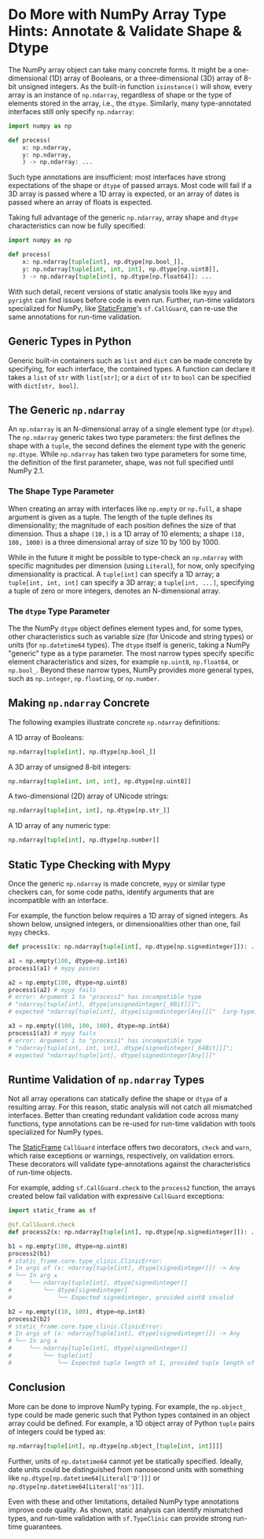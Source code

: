 # Do More with NumPy Array Type Hints: Annotate & Validate Shape & Dtype
<!--
Do More with NumPy Array Type Hints: Annotate & Validate Shape & Dtype
Do More with NumPy Array Type Annotations: Hinting Shape & Dtype
Do More with NumPy Array Types: Shape & Dtype Annotations
Do More with NumPy Array Annotations: Shape and Dtype
Using NumPy Array Type Hints to the Fullest
Static Type Numpy Arrays
Making `np.ndarray` Concrete: The Full Power of Type Annotations for NumPy
Fully Typed Arrays: Elevating np.ndarray with Shape and Dtype
-->


The NumPy array object can take many concrete forms. It might be a one-dimensional (1D) array of Booleans, or a three-dimensional (3D) array of 8-bit unsigned integers. As the built-in function `isinstance()` will show, every array is an instance of `np.ndarray`, regardless of shape or the type of elements stored in the array, i.e., the `dtype`. Similarly, many type-annotated interfaces still only specify `np.ndarray`:

```python {all}
import numpy as np

def process(
    x: np.ndarray,
    y: np.ndarray,
    ) -> np.ndarray: ...
```

Such type annotations are insufficient: most interfaces have strong expectations of the shape or `dtype` of passed arrays. Most code will fail if a 3D array is passed where a 1D array is expected, or an array of dates is passed where an array of floats is expected.

Taking full advantage of the generic `np.ndarray`, array shape and `dtype` characteristics can now be fully specified:

```python
import numpy as np

def process(
    x: np.ndarray[tuple[int], np.dtype[np.bool_]],
    y: np.ndarray[tuple[int, int, int], np.dtype[np.uint8]],
    ) -> np.ndarray[tuple[int], np.dtype[np.float64]]: ...
```

With such detail, recent versions of static analysis tools like `mypy` and `pyright` can find issues before code is even run. Further, run-time validators specialized for NumPy, like [StaticFrame](https://github.com/static-frame/static-frame)'s `sf.CallGuard`, can re-use the same annotations for run-time validation.



## Generic Types in Python

Generic built-in containers such as `list` and `dict` can be made concrete by specifying, for each interface, the contained types. A function can declare it takes a `list` of `str` with `list[str]`; or a `dict` of `str` to `bool` can be specified with `dict[str, bool]`.


## The Generic `np.ndarray`

An `np.ndarray` is an N-dimensional array of a single element type (or `dtype`). The `np.ndarray` generic takes two type parameters: the first defines the shape with a `tuple`, the second defines the element type with the generic `np.dtype`. While `np.ndarray` has taken two type parameters for some time, the definition of the first parameter, shape, was not full specified until NumPy 2.1.


### The Shape Type Parameter

When creating an array with interfaces like `np.empty` or `np.full`, a shape argument is given as a tuple. The length of the tuple defines its dimensionality; the magnitude of each position defines the size of that dimension. Thus a shape `(10,)` is a 1D array of 10 elements; a shape `(10, 100, 1000)` is a three dimensional array of size 10 by 100 by 1000.

While in the future it might be possible to type-check an `np.ndarray` with specific magnitudes per dimension (using `Literal`), for now, only specifying dimensionality is practical. A `tuple[int]` can specify a 1D array; a `tuple[int, int, int]` can specify a 3D array; a `tuple[int, ...]`, specifying a tuple of zero or more integers, denotes an N-dimensional array.


### The `dtype` Type Parameter

The the NumPy `dtype` object defines element types and, for some types, other characteristics such as variable size (for Unicode and string types) or units (for `np.datetime64` types). The `dtype` itself is generic, taking a NumPy "generic" type as a type parameter. The most narrow types specify specific element characteristics and sizes, for example `np.uint8`, `np.float64`, or `np.bool_`. Beyond these narrow types, NumPy provides more general types, such as `np.integer`, `np.floating`, or `np.number`.


## Making `np.ndarray` Concrete

The following examples illustrate concrete `np.ndarray` definitions:

A 1D array of Booleans:

```python
np.ndarray[tuple[int], np.dtype[np.bool_]]
```

A 3D array of unsigned 8-bit integers:

```python
np.ndarray[tuple[int, int, int], np.dtype[np.uint8]]
```

A two-dimensional (2D) array of UNicode strings:

```python
np.ndarray[tuple[int, int], np.dtype[np.str_]]
```

A 1D array of any numeric type:

```python
np.ndarray[tuple[int], np.dtype[np.number]]
```


## Static Type Checking with Mypy

Once the generic `np.ndarray` is made concrete, `mypy` or similar type checkers can, for some code paths, identify arguments that are incompatible with an interface.

For example, the function below requires a 1D array of signed integers. As shown below, unsigned integers, or dimensionalities other than one, fail `mypy` checks.

```python
def process1(x: np.ndarray[tuple[int], np.dtype[np.signedinteger]]): ...

a1 = np.empty(100, dtype=np.int16)
process1(a1) # mypy passes

a2 = np.empty(100, dtype=np.uint8)
process1(a2) # mypy fails
# error: Argument 1 to "process1" has incompatible type
# "ndarray[tuple[int], dtype[unsignedinteger[_8Bit]]]";
# expected "ndarray[tuple[int], dtype[signedinteger[Any]]]"  [arg-type]

a3 = np.empty((100, 100, 100), dtype=np.int64)
process1(a3) # mypy fails
# error: Argument 1 to "process1" has incompatible type
# "ndarray[tuple[int, int, int], dtype[signedinteger[_64Bit]]]";
# expected "ndarray[tuple[int], dtype[signedinteger[Any]]]"
```


## Runtime Validation of `np.ndarray` Types

Not all array operations can statically define the shape or `dtype` of a resulting array. For this reason, static analysis will not catch all mismatched interfaces. Better than creating redundant validation code across many functions, type annotations can be re-used for run-time validation with tools specialized for NumPy types.

The [StaticFrame](https://github.com/static-frame/static-frame) `CallGuard` interface offers two decorators, `check` and `warn`, which raise exceptions or warnings, respectively, on validation errors. These decorators will validate type-annotations against the characteristics of run-time objects.

For example, adding `sf.CallGuard.check` to the `process2` function, the arrays created below fail validation with expressive `CallGuard` exceptions:

```python
import static_frame as sf

@sf.CallGuard.check
def process2(x: np.ndarray[tuple[int], np.dtype[np.signedinteger]]): ...

b1 = np.empty(100, dtype=np.uint8)
process2(b1)
# static_frame.core.type_clinic.ClinicError:
# In args of (x: ndarray[tuple[int], dtype[signedinteger]]) -> Any
# └── In arg x
#     └── ndarray[tuple[int], dtype[signedinteger]]
#         └── dtype[signedinteger]
#             └── Expected signedinteger, provided uint8 invalid

b2 = np.empty((10, 100), dtype=np.int8)
process2(b2)
# static_frame.core.type_clinic.ClinicError:
# In args of (x: ndarray[tuple[int], dtype[signedinteger]]) -> Any
# └── In arg x
#     └── ndarray[tuple[int], dtype[signedinteger]]
#         └── tuple[int]
#             └── Expected tuple length of 1, provided tuple length of 2
```


## Conclusion

More can be done to improve NumPy typing. For example, the `np.object_` type could be made generic such that Python types contained in an object array could be defined. For example, a 1D object array of Python `tuple` pairs of integers could be typed as:

```python
np.ndarray[tuple[int], np.dtype[np.object_[tuple[int, int]]]]
```

Further, units of `np.datetime64` cannot yet be statically specified. Ideally, date units could be distinguished from nanosecond units with something like `np.dtype[np.datetime64[Literal['D']]]` or `np.dtype[np.datetime64[Literal['ns']]]`.

Even with these and other limitations, detailed NumPy type annotations improve code quality. As shown, static analysis can identify mismatched types, and run-time validation with `sf.TypeClinic` can provide strong run-time guarantees.


